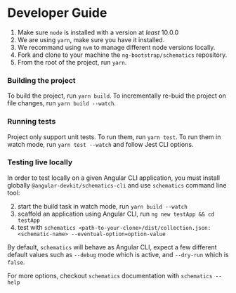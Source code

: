 # Developer Guide

1. Make sure `node` is installed with a version at _least_ 10.0.0
2. We are using `yarn`, make sure you have it installed.
3. We recommand using `nvm` to manage different node versions locally.
4. Fork and clone to your machine the `ng-bootstrap/schematics` repository.
5. From the root of the project, run `yarn`.

### Building the project

To build the project, run `yarn build`. To incrementally re-buid the project on file changes, run `yarn build --watch`.

### Running tests

Project only support unit tests. To run them, run `yarn test`.
To run them in watch mode, run `yarn test --watch` and follow Jest CLI options.

### Testing live locally

In order to test locally on a given Angular CLI application, you must install globally `@angular-devkit/schematics-cli` and use `schematics` command line tool:

2. start the build task in watch mode, run `yarn build --watch`
3. scaffold an application using Angular CLI, run `ng new testApp && cd testApp`
4. test with `schematics <path-to-your-clone>/dist/collection.json:<schematic-name> --eventual-option=option-value`

By default, `schematics` will behave as Angular CLI, expect a few different default values such as `--debug` mode which is active, and `--dry-run` which is `false`.

For more options, checkout `schematics` documentation with `schematics --help`
